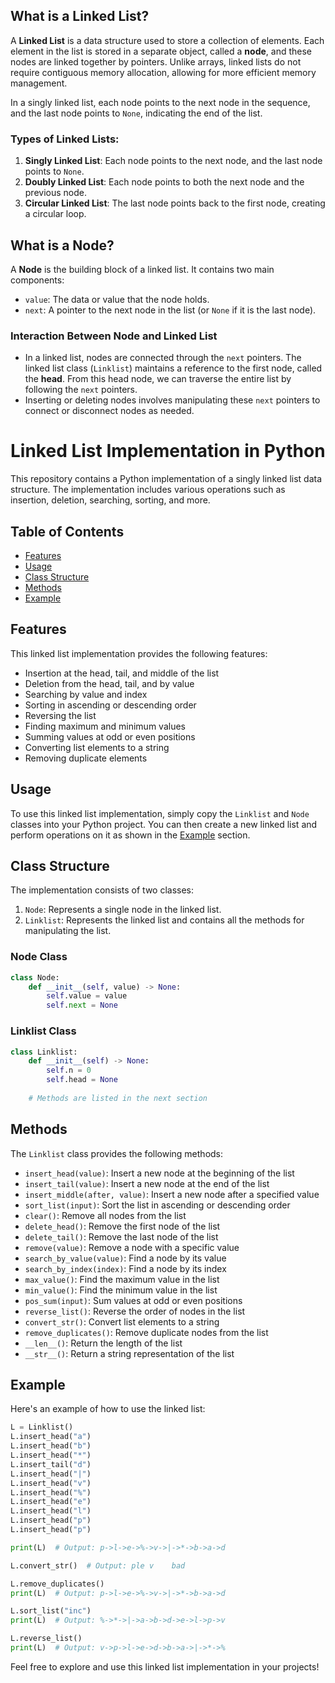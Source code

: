
## What is a Linked List?

A **Linked List** is a data structure used to store a collection of elements. Each element in the list is stored in a separate object, called a **node**, and these nodes are linked together by pointers. Unlike arrays, linked lists do not require contiguous memory allocation, allowing for more efficient memory management.

In a singly linked list, each node points to the next node in the sequence, and the last node points to `None`, indicating the end of the list.

### Types of Linked Lists:

1. **Singly Linked List**: Each node points to the next node, and the last node points to `None`.
2. **Doubly Linked List**: Each node points to both the next node and the previous node.
3. **Circular Linked List**: The last node points back to the first node, creating a circular loop.

## What is a Node?

A **Node** is the building block of a linked list. It contains two main components:
- `value`: The data or value that the node holds.
- `next`: A pointer to the next node in the list (or `None` if it is the last node).

### Interaction Between Node and Linked List

- In a linked list, nodes are connected through the `next` pointers. The linked list class (`Linklist`) maintains a reference to the first node, called the **head**. From this head node, we can traverse the entire list by following the `next` pointers.
- Inserting or deleting nodes involves manipulating these `next` pointers to connect or disconnect nodes as needed.
# Linked List Implementation in Python

This repository contains a Python implementation of a singly linked list data structure. The implementation includes various operations such as insertion, deletion, searching, sorting, and more.

## Table of Contents

- [Features](#features)
- [Usage](#usage)
- [Class Structure](#class-structure)
- [Methods](#methods)
- [Example](#example)

## Features

This linked list implementation provides the following features:

- Insertion at the head, tail, and middle of the list
- Deletion from the head, tail, and by value
- Searching by value and index
- Sorting in ascending or descending order
- Reversing the list
- Finding maximum and minimum values
- Summing values at odd or even positions
- Converting list elements to a string
- Removing duplicate elements

## Usage

To use this linked list implementation, simply copy the `Linklist` and `Node` classes into your Python project. You can then create a new linked list and perform operations on it as shown in the [Example](#example) section.

## Class Structure

The implementation consists of two classes:

1. `Node`: Represents a single node in the linked list.
2. `Linklist`: Represents the linked list and contains all the methods for manipulating the list.

### Node Class

```python
class Node:
    def __init__(self, value) -> None:
        self.value = value
        self.next = None
```

### Linklist Class

```python
class Linklist:
    def __init__(self) -> None:
        self.n = 0
        self.head = None
    
    # Methods are listed in the next section
```

## Methods

The `Linklist` class provides the following methods:

- `insert_head(value)`: Insert a new node at the beginning of the list
- `insert_tail(value)`: Insert a new node at the end of the list
- `insert_middle(after, value)`: Insert a new node after a specified value
- `sort_list(input)`: Sort the list in ascending or descending order
- `clear()`: Remove all nodes from the list
- `delete_head()`: Remove the first node of the list
- `delete_tail()`: Remove the last node of the list
- `remove(value)`: Remove a node with a specific value
- `search_by_value(value)`: Find a node by its value
- `search_by_index(index)`: Find a node by its index
- `max_value()`: Find the maximum value in the list
- `min_value()`: Find the minimum value in the list
- `pos_sum(input)`: Sum values at odd or even positions
- `reverse_list()`: Reverse the order of nodes in the list
- `convert_str()`: Convert list elements to a string
- `remove_duplicates()`: Remove duplicate nodes from the list
- `__len__()`: Return the length of the list
- `__str__()`: Return a string representation of the list

## Example

Here's an example of how to use the linked list:

```python
L = Linklist()
L.insert_head("a")
L.insert_head("b")
L.insert_head("*")
L.insert_tail("d")
L.insert_head("|")
L.insert_head("v")
L.insert_head("%")
L.insert_head("e")
L.insert_head("l")
L.insert_head("p")
L.insert_head("p")

print(L)  # Output: p->l->e->%->v->|->*->b->a->d

L.convert_str()  # Output: ple v    bad

L.remove_duplicates()
print(L)  # Output: p->l->e->%->v->|->*->b->a->d

L.sort_list("inc")
print(L)  # Output: %->*->|->a->b->d->e->l->p->v

L.reverse_list()
print(L)  # Output: v->p->l->e->d->b->a->|->*->%
```

Feel free to explore and use this linked list implementation in your projects!